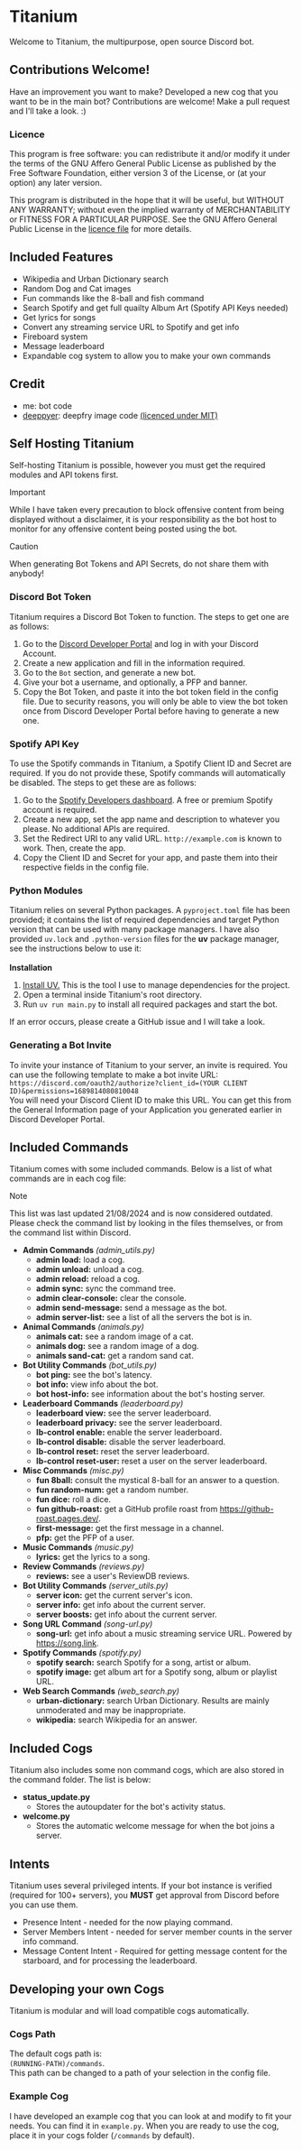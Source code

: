# Titanium
Welcome to Titanium, the multipurpose, open source Discord bot.

## Contributions Welcome!
Have an improvement you want to make? Developed a new cog that you want to be in the main bot? Contributions are welcome! Make a pull request and I'll take a look. :)

### Licence
This program is free software: you can redistribute it and/or modify it under the terms of the GNU Affero General Public License as published by the Free Software Foundation, either version 3 of the License, or (at your option) any later version.

This program is distributed in the hope that it will be useful, but WITHOUT ANY WARRANTY; without even the implied warranty of MERCHANTABILITY or FITNESS FOR A PARTICULAR PURPOSE.  See the GNU Affero General Public License in the [licence file](/LICENSE) for more details.

## Included Features
- Wikipedia and Urban Dictionary search
- Random Dog and Cat images
- Fun commands like the 8-ball and fish command
- Search Spotify and get full quailty Album Art (Spotify API Keys needed)
- Get lyrics for songs
- Convert any streaming service URL to Spotify and get info
- Fireboard system
- Message leaderboard
- Expandable cog system to allow you to make your own commands

## Credit
- me: bot code
- [deeppyer](https://github.com/Ovyerus/deeppyer): deepfry image code [(licenced under MIT)](https://github.com/Ovyerus/deeppyer/blob/master/LICENSE)

## Self Hosting Titanium
Self-hosting Titanium is possible, however you must get the required modules and API tokens first.

> [!IMPORTANT]
> While I have taken every precaution to block offensive content from being displayed without a disclaimer, it is your responsibility as the bot host to monitor for any offensive content being posted using the bot.

> [!CAUTION]
> When generating Bot Tokens and API Secrets, do not share them with anybody!

### Discord Bot Token
Titanium requires a Discord Bot Token to function. The steps to get one are as follows:
1. Go to the [Discord Developer Portal](https://discord.com/developers/applications) and log in with your Discord Account.
2. Create a new application and fill in the information required.
3. Go to the `Bot` section, and generate a new bot.
4. Give your bot a username, and optionally, a PFP and banner.
5. Copy the Bot Token, and paste it into the bot token field in the config file. Due to security reasons, you will only be able to view the bot token once from Discord Developer Portal before having to generate a new one.

### Spotify API Key
To use the Spotify commands in Titanium, a Spotify Client ID and Secret are required. If you do not provide these, Spotify commands will automatically be disabled. The steps to get these are as follows:
1. Go to the [Spotify Developers dashboard](https://developer.spotify.com/dashboard). A free or premium Spotify account is required.
2. Create a new app, set the app name and description to whatever you please.  No additional APIs are required.
3. Set the Redirect URI to any valid URL. `http://example.com` is known to work. Then, create the app.
4. Copy the Client ID and Secret for your app, and paste them into their respective fields in the config file.

### Python Modules
Titanium relies on several Python packages. A `pyproject.toml` file has been provided; it contains the list of required dependencies and target Python version that can be used with many package managers. I have also provided `uv.lock` and `.python-version` files for the **uv** package manager, see the instructions below to use it:\
\
**Installation**
1. [Install UV.](https://docs.astral.sh/uv/getting-started/installation/) This is the tool I use to manage dependencies for the project.
2. Open a terminal inside Titanium's root directory.
3. Run `uv run main.py` to install all required packages and start the bot.

If an error occurs, please create a GitHub issue and I will take a look.

### Generating a Bot Invite
To invite your instance of Titanium to your server, an invite is required. You can use the following template to make a bot invite URL:\
`https://discord.com/oauth2/authorize?client_id=(YOUR CLIENT ID)&permissions=1689814080810048`\
You will need your Discord Client ID to make this URL. You can get this from the General Information page of your Application you generated earlier in Discord Developer Portal.

## Included Commands
Titanium comes with some included commands. Below is a list of what commands are in each cog file:

> [!NOTE]
> This list was last updated 21/08/2024 and is now considered outdated. Please check the command list by looking in the files themselves, or from the command list within Discord.

- **Admin Commands** *(admin_utils.py)*
  - **admin load:** load a cog.
  - **admin unload:** unload a cog.
  - **admin reload:** reload a cog.
  - **admin sync:** sync the command tree.
  - **admin clear-console:** clear the console.
  - **admin send-message:** send a message as the bot.
  - **admin server-list:** see a list of all the servers the bot is in.
- **Animal Commands** *(animals.py)*
  - **animals cat:** see a random image of a cat.
  - **animals dog:** see a random image of a dog.
  - **animals sand-cat:** get a random sand cat.
- **Bot Utility Commands** *(bot_utils.py)*
  - **bot ping:** see the bot's latency.
  - **bot info:** view info about the bot.
  - **bot host-info:** see information about the bot's hosting server.
- **Leaderboard Commands** *(leaderboard.py)*
  - **leaderboard view:** see the server leaderboard.
  - **leaderboard privacy:** see the server leaderboard.
  - **lb-control enable:** enable the server leaderboard.
  - **lb-control disable:** disable the server leaderboard.
  - **lb-control reset:** reset the server leaderboard.
  - **lb-control reset-user:** reset a user on the server leaderboard.
- **Misc Commands** *(misc.py)*
  - **fun 8ball:** consult the mystical 8-ball for an answer to a question.
  - **fun random-num:** get a random number.
  - **fun dice:** roll a dice.
  - **fun github-roast:** get a GitHub profile roast from https://github-roast.pages.dev/.
  - **first-message:** get the first message in a channel.
  - **pfp:** get the PFP of a user.
- **Music Commands** *(music.py)*
  - **lyrics:** get the lyrics to a song.
- **Review Commands** *(reviews.py)*
  - **reviews:** see a user's ReviewDB reviews.
- **Bot Utility Commands** *(server_utils.py)*
  - **server icon:** get the current server's icon.
  - **server info:** get info about the current server.
  - **server boosts:** get info about the current server.
- **Song URL Command** *(song-url.py)*
  - **song-url:** get info about a music streaming service URL. Powered by https://song.link.
- **Spotify Commands** *(spotify.py)*
  - **spotify search:** search Spotify for a song, artist or album.
  - **spotify image:** get album art for a Spotify song, album or playlist URL.
- **Web Search Commands** *(web_search.py)*
  - **urban-dictionary:** search Urban Dictionary. Results are mainly unmoderated and may be inappropriate.
  - **wikipedia:** search Wikipedia for an answer.

## Included Cogs
Titanium also includes some non command cogs, which are also stored in the command folder. The list is below:
- **status_update.py**
  - Stores the autoupdater for the bot's activity status.
- **welcome.py**
  - Stores the automatic welcome message for when the bot joins a server.

## Intents
Titanium uses several privileged intents. If your bot instance is verified (required for 100+ servers), you **MUST** get approval from Discord before you can use them.

- Presence Intent - needed for the now playing command.
- Server Members Intent - needed for server member counts in the server info command.
- Message Content Intent - Required for getting message content for the starboard, and for processing the leaderboard.

## Developing your own Cogs
Titanium is modular and will load compatible cogs automatically.

### Cogs Path
The default cogs path is:\
`(RUNNING-PATH)/commands`.\
This path can be changed to a path of your selection in the config file.

### Example Cog
I have developed an example cog that you can look at and modify to fit your needs. You can find it in `example.py`. When you are ready to use the cog, place it in your cogs folder (`/commands` by default).
